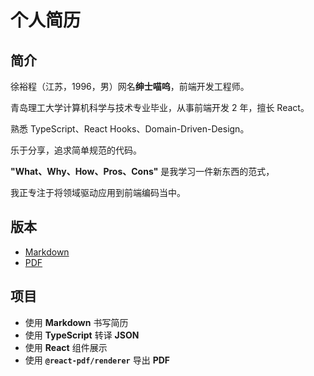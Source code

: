 # 个人简历

## 简介

徐裕程（江苏，1996，男）网名**绅士喵呜**，前端开发工程师。

青岛理工大学计算机科学与技术专业毕业，从事前端开发 2 年，擅长 React。

熟悉 TypeScript、React Hooks、Domain-Driven-Design。

乐于分享，追求简单规范的代码。

**"What、Why、How、Pros、Cons"** 是我学习一件新东西的范式，

我正专注于将领域驱动应用到前端编码当中。

## 版本

- [Markdown](./resume/resume-zh.md)
- [PDF](./resume/resume-zh.pdf)

## 项目

- 使用 **Markdown** 书写简历
- 使用 **TypeScript** 转译 **JSON**
- 使用 **React** 组件展示
- 使用 **`@react-pdf/renderer`** 导出 **PDF**
